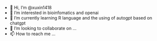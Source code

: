 - 👋 Hi, I’m @xuxin1418
- 👀 I’m interested in bioinfomatics and openai
- 🌱 I’m currently learning R language and the using of autogpt based on chatgpt
- 💞️ I’m looking to collaborate on ...
- 📫 How to reach me ...

<!---
xuxin1418/xuxin1418 is a ✨ special ✨ repository because its `README.md` (this file) appears on your GitHub profile.
You can click the Preview link to take a look at your changes.
--->
